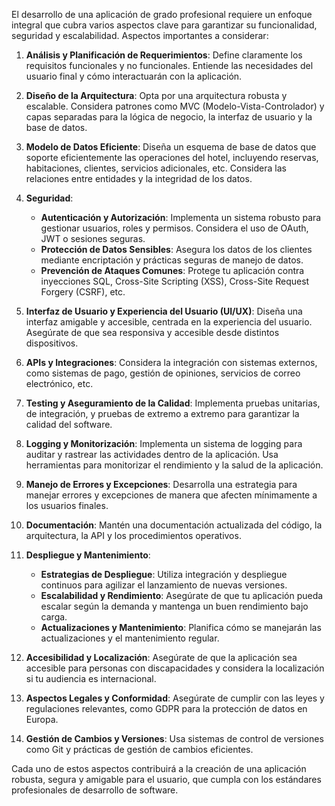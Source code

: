 El desarrollo de una aplicación de grado profesional requiere un enfoque integral que cubra varios aspectos clave para garantizar su funcionalidad, seguridad y escalabilidad. Aspectos importantes a considerar:

1. **Análisis y Planificación de Requerimientos**: Define claramente los requisitos funcionales y no funcionales. Entiende las necesidades del usuario final y cómo interactuarán con la aplicación.

1. **Diseño de la Arquitectura**: Opta por una arquitectura robusta y escalable. Considera patrones como MVC (Modelo-Vista-Controlador) y capas separadas para la lógica de negocio, la interfaz de usuario y la base de datos.

1. **Modelo de Datos Eficiente**: Diseña un esquema de base de datos que soporte eficientemente las operaciones del hotel, incluyendo reservas, habitaciones, clientes, servicios adicionales, etc. Considera las relaciones entre entidades y la integridad de los datos.

1. **Seguridad**:
   
   * **Autenticación y Autorización**: Implementa un sistema robusto para gestionar usuarios, roles y permisos. Considera el uso de OAuth, JWT o sesiones seguras.
   * **Protección de Datos Sensibles**: Asegura los datos de los clientes mediante encriptación y prácticas seguras de manejo de datos.
   * **Prevención de Ataques Comunes**: Protege tu aplicación contra inyecciones SQL, Cross-Site Scripting (XSS), Cross-Site Request Forgery (CSRF), etc.
1. **Interfaz de Usuario y Experiencia del Usuario (UI/UX)**: Diseña una interfaz amigable y accesible, centrada en la experiencia del usuario. Asegúrate de que sea responsiva y accesible desde distintos dispositivos.

1. **APIs y Integraciones**: Considera la integración con sistemas externos, como sistemas de pago, gestión de opiniones, servicios de correo electrónico, etc.

1. **Testing y Aseguramiento de la Calidad**: Implementa pruebas unitarias, de integración, y pruebas de extremo a extremo para garantizar la calidad del software.

1. **Logging y Monitorización**: Implementa un sistema de logging para auditar y rastrear las actividades dentro de la aplicación. Usa herramientas para monitorizar el rendimiento y la salud de la aplicación.

1. **Manejo de Errores y Excepciones**: Desarrolla una estrategia para manejar errores y excepciones de manera que afecten mínimamente a los usuarios finales.

1. **Documentación**: Mantén una documentación actualizada del código, la arquitectura, la API y los procedimientos operativos.

1. **Despliegue y Mantenimiento**:
   
   * **Estrategias de Despliegue**: Utiliza integración y despliegue continuos para agilizar el lanzamiento de nuevas versiones.
   * **Escalabilidad y Rendimiento**: Asegúrate de que tu aplicación pueda escalar según la demanda y mantenga un buen rendimiento bajo carga.
   * **Actualizaciones y Mantenimiento**: Planifica cómo se manejarán las actualizaciones y el mantenimiento regular.
1. **Accesibilidad y Localización**: Asegúrate de que la aplicación sea accesible para personas con discapacidades y considera la localización si tu audiencia es internacional.

1. **Aspectos Legales y Conformidad**: Asegúrate de cumplir con las leyes y regulaciones relevantes, como GDPR para la protección de datos en Europa.

1. **Gestión de Cambios y Versiones**: Usa sistemas de control de versiones como Git y prácticas de gestión de cambios eficientes.

Cada uno de estos aspectos contribuirá a la creación de una aplicación robusta, segura y amigable para el usuario, que cumpla con los estándares profesionales de desarrollo de software.
